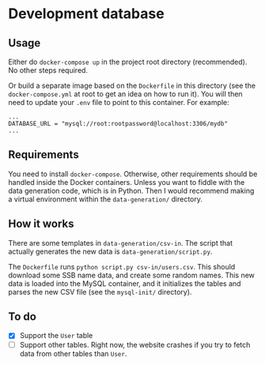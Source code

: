 # Development database

## Usage

Either do `docker-compose up` in the project root directory (recommended). No other steps required.

Or build a separate image based on the `Dockerfile` in this directory (see the `docker-compose.yml` at root to get an idea on how to run it). You will then need to update your `.env` file to point to this container. For example:

```
...
DATABASE_URL = "mysql://root:rootpassword@localhost:3306/mydb"
...
```

## Requirements

You need to install `docker-compose`. Otherwise, other requirements should be handled inside the Docker containers. Unless you want to fiddle with the data generation code, which is in Python. Then I would recommend making a virtual environment within the `data-generation/` directory.

## How it works

There are some templates in `data-generation/csv-in`. The script that actually generates the new data is `data-generation/script.py`.

The `Dockerfile` runs `python script.py csv-in/users.csv`. This should download some SSB name data, and create some random names. This new data is loaded into the MySQL container, and it initializes the tables and parses the new CSV file (see the `mysql-init/` directory).

## To do

- [x] Support the `User` table
- [ ] Support other tables. Right now, the website crashes if you try to fetch data from other tables than `User`.
